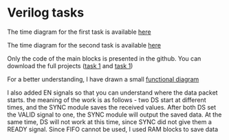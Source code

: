 <h1> Verilog tasks </h1>

<p>The time diagram for the first task is available <a href="https://drive.google.com/file/d/1QhaLHta_GE7qajl5kX2cS-9S9BGtue-y/view?usp=sharing">here</a> </p>
<p>The time diagram for the second  task is available <a href="https://drive.google.com/file/d/1okcoAW8HYwaPsol33X4XAOCUcQiVpx2r/view?usp=sharing">here</a> </p>

<p>Only the code of the main blocks is presented in the github. You can download the full projects (<a href="https://drive.google.com/drive/folders/1ezC6gDup1a9Km8jlPa5ZCEqKfY-67YKR?usp=sharing">task 1</a> and <a href="https://drive.google.com/drive/folders/1mDfafhE7lRg-_OL5M7mfTR3ijuxgfRd9?usp=sharing">task 1</a>)</p>

<p>For a better understanding, I have drawn a small <a href="https://drive.google.com/file/d/1hTQMt68fT77qOWTZUYJiA4dbU6_VFnOY/view?usp=sharing">functional diagram</a> </p>
<p>I also added EN signals so that you can understand where the data packet starts. the meaning of the work is as follows - two DS start at different times, and the SYNC module saves the received values. After both DS set the VALID signal to one, the SYNC module will output the saved data. At the same time, DS will not work at this time, since SYNC did not give them a READY signal. Since FIFO cannot be used, I used RAM blocks to save data</p>
